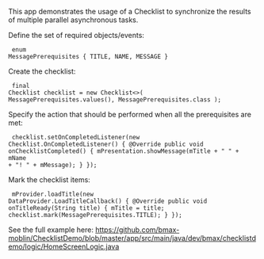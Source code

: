 This app demonstrates the usage of a Checklist to synchronize the results of multiple parallel asynchronous tasks. 

Define the set of required objects/events:
<code><pre>
enum MessagePrerequisites {
  TITLE, NAME, MESSAGE
}
</pre></code>

Create the checklist:
<code><pre>
final Checklist<MessagePrerequisites> checklist = new Checklist<>(
        MessagePrerequisites.values(), MessagePrerequisites.class
);
</pre></code>

Specify the action that should be performed when all the prerequisites are met:
<code><pre>
checklist.setOnCompletedListener(new Checklist.OnCompletedListener() {
    @Override
    public void onChecklistCompleted() {
        mPresentation.showMessage(mTitle + " " + mName + "! " + mMessage);
    }
});
</pre></code>

Mark the checklist items:
<code><pre>
mProvider.loadTitle(new DataProvider.LoadTitleCallback() {
    @Override
    public void onTitleReady(String title) {
        mTitle = title;
        checklist.mark(MessagePrerequisites.TITLE);
    }
});
</pre></code>

See the full example here: https://github.com/bmax-moblin/ChecklistDemo/blob/master/app/src/main/java/dev/bmax/checklistdemo/logic/HomeScreenLogic.java
